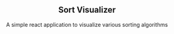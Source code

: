 <h2 align="center">Sort Visualizer</h2>
<p align="center">A simple react application to visualize various sorting algorithms</p>
